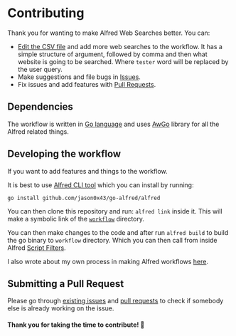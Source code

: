 # Contributing
Thank you for wanting to make Alfred Web Searches better. You can:
- [Edit the CSV file](../../edit/master/workflow/websites.csv) and add more web searches to the workflow. It has a simple structure of argument, followed by comma and then what website is going to be searched. Where `tester` word will be replaced by the user query.
- Make suggestions and file bugs in [Issues](../../issues/).
- Fix issues and add features with [Pull Requests](../../pulls/).

## Dependencies
The workflow is written in [Go language](https://golang.org/) and uses [AwGo](https://github.com/deanishe/awgo) library for all the Alfred related things.

## Developing the workflow
If you want to add features and things to the workflow.

It is best to use [Alfred CLI tool](https://godoc.org/github.com/jason0x43/go-alfred/alfred) which you can install by running:

`go install github.com/jason0x43/go-alfred/alfred`

You can then clone this repository and run: `alfred link` inside it. This will make a symbolic link of the [`workflow`](workflow) directory.

You can then make changes to the code and after run `alfred build` to build the go binary to `workflow` directory. Which you can then call from inside Alfred [Script Filters](https://www.alfredapp.com/help/workflows/inputs/script-filter/).

I also wrote about my own process in making Alfred workflows [here](https://wiki.nikitavoloboev.xyz/macOS/apps/alfred/making-workflows.html).

## Submitting a Pull Request
Please go through [existing issues](../../issues/) and [pull requests](../../pulls/) to check if somebody else is already working on the issue.

#### Thank you for taking the time to contribute! 💜